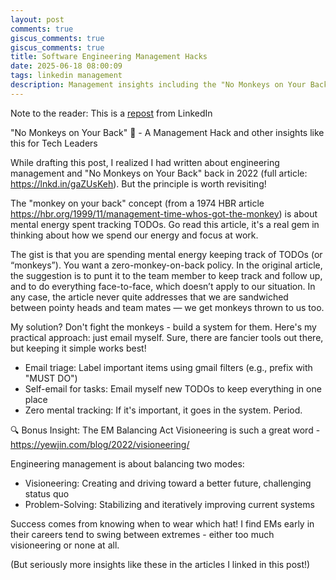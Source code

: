 ```yaml
---
layout: post
comments: true
giscus_comments: true
giscus_comments: true
title: Software Engineering Management Hacks
date: 2025-06-18 08:00:09
tags: linkedin management
description: Management insights including the "No Monkeys on Your Back" principle for mental energy management and balancing visioneering with problem-solving as an EM.
---
```


Note to the reader: This is a [repost](https://www.linkedin.com/posts/yewjinlim_no-monkeys-on-your-back-a-management-activity-7263949745398644736-P093?utm_source=share&utm_medium=member_desktop&rcm=ACoAAAD4xmMBhqAf0RkmEot2NJkJA3gvq31H7Os) from LinkedIn

"No Monkeys on Your Back" 🐒 - A Management Hack and other insights like this for Tech Leaders

While drafting this post, I realized I had written about engineering management and "No Monkeys on Your Back" back in 2022 (full article: https://lnkd.in/gaZUsKeh). But the principle is worth revisiting!

The "monkey on your back" concept (from a 1974 HBR article https://hbr.org/1999/11/management-time-whos-got-the-monkey) is about mental energy spent tracking TODOs. Go read this article, it's a real gem in thinking about how we spend our energy and focus at work.

The gist is that you are spending mental energy keeping track of TODOs (or “monkeys”). You want a zero-monkey-on-back policy. In the original article, the suggestion is to punt it to the team member to keep track and follow up, and to do everything face-to-face, which doesn’t apply to our situation. In any case, the article never quite addresses that we are sandwiched between pointy heads and team mates — we get monkeys thrown to us too.

My solution? Don't fight the monkeys - build a system for them. Here's my practical approach: just email myself. Sure, there are fancier tools out there, but keeping it simple works best!

- Email triage: Label important items using gmail filters (e.g., prefix with "MUST DO")
- Self-email for tasks: Email myself new TODOs to keep everything in one place
- Zero mental tracking: If it's important, it goes in the system. Period.

🔍 Bonus Insight: The EM Balancing Act
Visioneering is such a great word - https://yewjin.com/blog/2022/visioneering/

Engineering management is about balancing two modes:

- Visioneering: Creating and driving toward a better future, challenging status quo
- Problem-Solving: Stabilizing and iteratively improving current systems

Success comes from knowing when to wear which hat! I find EMs early in their careers tend to swing between extremes - either too much visioneering or none at all.

(But seriously more insights like these in the articles I linked in this post!)
